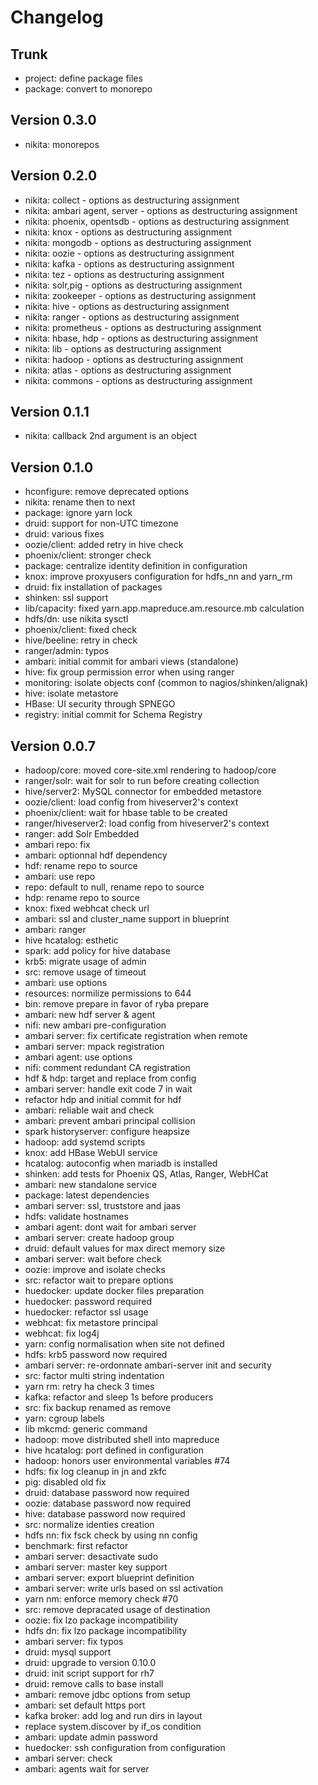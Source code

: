 
# Changelog

## Trunk

* project: define package files
* package: convert to monorepo

## Version 0.3.0

* nikita: monorepos

## Version 0.2.0

* nikita: collect - options as destructuring assignment
* nikita: ambari agent, server - options as destructuring assignment
* nikita: phoenix, opentsdb - options as destructuring assignment
* nikita: knox - options as destructuring assignment
* nikita: mongodb - options as destructuring assignment
* nikita: oozie - options as destructuring assignment
* nikita: kafka - options as destructuring assignment
* nikita: tez - options as destructuring assignment
* nikita: solr,pig - options as destructuring assignment
* nikita: zookeeper - options as destructuring assignment
* nikita: hive - options as destructuring assignment
* nikita: ranger - options as destructuring assignment
* nikita: prometheus - options as destructuring assignment
* nikita: hbase, hdp - options as destructuring assignment
* nikita: lib - options as destructuring assignment
* nikita: hadoop - options as destructuring assignment
* nikita: atlas - options as destructuring assignment
* nikita: commons - options as destructuring assignment

## Version 0.1.1

* nikita: callback 2nd argument is an object

## Version 0.1.0

* hconfigure: remove deprecated options
* nikita: rename then to next
* package: ignore yarn lock
* druid: support for non-UTC timezone
* druid: various fixes
* oozie/client: added retry in hive check
* phoenix/client: stronger check
* package: centralize identity definition in configuration
* knox: improve proxyusers configuration for hdfs_nn and yarn_rm
* druid: fix installation of packages
* shinken: ssl support
* lib/capacity: fixed yarn.app.mapreduce.am.resource.mb calculation
* hdfs/dn: use nikita sysctl
* phoenix/client: fixed check
* hive/beeline: retry in check
* ranger/admin: typos
* ambari: initial commit for ambari views (standalone)
* hive: fix group permission error when using ranger
* monitoring: isolate objects conf (common to nagios/shinken/alignak)
* hive: isolate metastore
* HBase: UI security through SPNEGO
* registry: initial commit for Schema Registry

## Version 0.0.7

* hadoop/core: moved core-site.xml rendering to hadoop/core
* ranger/solr: wait for solr to run before creating collection
* hive/server2: MySQL connector for embedded metastore
* oozie/client: load config from hiveserver2's context
* phoenix/client: wait for hbase table to be created
* ranger/hiveserver2: load config from hiveserver2's context
* ranger: add Solr Embedded
* ambari repo: fix
* ambari: optionnal hdf dependency
* hdf: rename repo to source
* ambari: use repo
* repo: default to null, rename repo to source
* hdp: rename repo to source
* knox: fixed webhcat check url
* ambari: ssl and cluster_name support in blueprint
* ambari: ranger
* hive hcatalog: esthetic
* spark: add policy for hive database
* krb5: migrate usage of admin
* src: remove usage of timeout
* ambari: use options
* resources: normilize permissions to 644
* bin: remove prepare in favor of ryba prepare
* ambari: new hdf server & agent
* nifi: new ambari pre-configuration
* ambari server: fix certificate registration when remote
* ambari server: mpack registration
* ambari agent: use options
* nifi: comment redundant CA registration
* hdf & hdp: target and replace from config
* ambari server: handle exit code 7 in wait
* refactor hdp and initial commit for hdf
* ambari: reliable wait and check
* ambari: prevent ambari principal collision
* spark historyserver: configure heapsize
* hadoop: add systemd scripts
* knox: add HBase WebUI service
* hcatalog: autoconfig when mariadb is installed
* shinken: add tests for Phoenix QS, Atlas, Ranger, WebHCat
* ambari: new standalone service
* package: latest dependencies
* ambari server: ssl, truststore and jaas
* hdfs: validate hostnames
* ambari agent: dont wait for ambari server
* ambari server: create hadoop group
* druid: default values for max direct memory size
* ambari server: wait before check
* oozie: improve and isolate checks
* src: refactor wait to prepare options
* huedocker: update docker files preparation
* huedocker: password required
* huedocker: refactor ssl usage
* webhcat: fix metastore principal
* webhcat: fix log4j
* yarn: config normalisation when site not defined
* hdfs: krb5 password now required
* ambari server: re-ordonnate ambari-server init and security
* src: factor multi string indentation
* yarn rm: retry ha check 3 times
* kafka: refactor and sleep 1s before producers
* src: fix backup renamed as remove
* yarn: cgroup labels
* lib mkcmd: generic command
* hadoop: move distributed shell into mapreduce
* hive hcatalog: port defined in configuration
* hadoop: honors user environmental variables #74
* hdfs: fix log cleanup in jn and zkfc
* pig: disabled old fix
* druid: database password now required
* oozie: database password now required
* hive: database password now required
* src: normalize identies creation
* hdfs nn: fix fsck check by using nn config
* benchmark: first refactor
* ambari server: desactivate sudo
* ambari server: master key support
* ambari server: export blueprint definition
* ambari server: write urls based on ssl activation
* yarn nm: enforce memory check #70
* src: remove depracated usage of destination
* oozie: fix lzo package incompatibility
* hdfs dn: fix lzo package incompatibility
* ambari server: fix typos
* druid: mysql support
* druid: upgrade to version 0.10.0
* druid: init script support for rh7
* druid: remove calls to base install
* ambari: remove jdbc options from setup
* ambari: set default https port
* kafka broker: add log and run dirs in layout
* replace system.discover by if_os condition
* ambari: update admin password
* huedocker: ssh configuration from configuration
* ambari server: check
* ambari: agents wait for server
